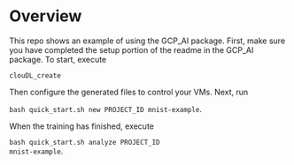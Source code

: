 # Overview
This repo shows an example of using the GCP_AI package. First, make sure you have completed the setup portion
 of the readme in the GCP_AI package. To start, execute 

<code>clouDL_create</code>

Then configure the generated files to control your VMs. Next, run

<code>bash quick_start.sh new PROJECT_ID mnist-example</code>.

When the training has finished, execute 

<code>bash quick_start.sh analyze PROJECT_ID mnist-example</code>.